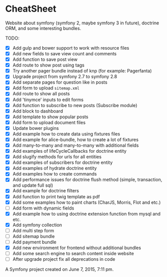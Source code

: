 CheatSheet
==========

Website about symfony (symfony 2, maybe symfony 3 in future), doctrine ORM, and some interesting bundles.

TODO:

- [X] Add gulp and bower support to work with resource files
- [X] Add new fields to save view count and comments
- [X] Add function to save post view
- [X] Add route to show post using tags
- [X] Try another pager bundle instead of knp (for example: Pagerfanta)
- [X] Upgrade project from symfony 2.7 to symfony 2.8
- [X] Add separate pages for question like in posts
- [X] Add form to upload `sitemap.xml`
- [X] Add route to show all posts
- [X] Add 'tinymce' inputs to edit forms
- [X] Add function to subscribe to new posts (Subscribe module)
- [X] Add block to dashboard
- [X] Add template to show popular posts
- [X] Add form to upload document files
- [X] Update bower plugins
- [X] Add example how to create data using fixtures files
- [X] Add example for alice-bundle, how to create a lot of fixtures
- [X] Add many-to-many and many-to-many with additional fields
- [X] Add examples of lifeCycleCallbacks for doctrine entity
- [X] Add slugify methods for urls for all entities
- [X] Add examples of subscribers for doctrine entity
- [X] Add examples of hydrate doctrine entity
- [X] Add examples how to create commands
- [X] Add performance issues for doctrine flush method (simple, transaction, and update full sql)
- [X] Add example for doctrine filters
- [X] Add function to print twig template as pdf
- [X] Add some examples how to paint charts (CharJS, Morris, Flot and etc.)
- [ ] Add form with dynamic fields
- [X] Add example how to using doctrine extension function from mysql and etc.
- [X] Add symfony collection
- [ ] Add multi step form
- [ ] Add sitemap bundle
- [ ] Add payment bundle
- [X] Add new environment for frontend without additional bundles
- [ ] Add some search engine to search content inside website
- [ ] After upgrade project fix all deprecations in code

A Symfony project created on June 7, 2015, 7:11 pm.
